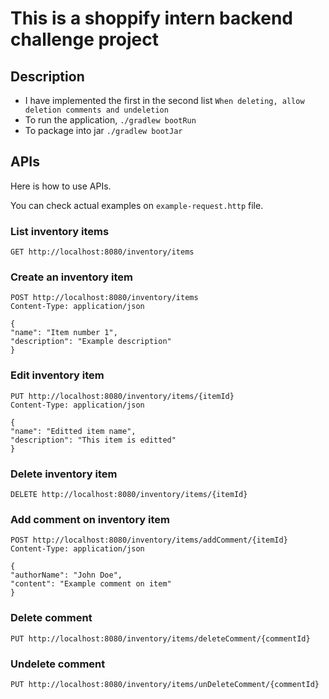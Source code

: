 # This is a shoppify intern backend challenge project

## Description
- I have implemented the first in the second list `When deleting, allow deletion comments and undeletion` 
- To run the application, `./gradlew bootRun`
- To package into jar `./gradlew bootJar`

## APIs
Here is how to use APIs. 

You can check actual examples on `example-request.http` file.

### List inventory items
```
GET http://localhost:8080/inventory/items
```
### Create an inventory item
```
POST http://localhost:8080/inventory/items
Content-Type: application/json

{
"name": "Item number 1",
"description": "Example description"
}
```

### Edit inventory item
```
PUT http://localhost:8080/inventory/items/{itemId}
Content-Type: application/json

{
"name": "Editted item name",
"description": "This item is editted"
}
```

### Delete inventory item
```
DELETE http://localhost:8080/inventory/items/{itemId}
```

### Add comment on inventory item
```
POST http://localhost:8080/inventory/items/addComment/{itemId}
Content-Type: application/json

{
"authorName": "John Doe",
"content": "Example comment on item"
}
```

### Delete comment
```
PUT http://localhost:8080/inventory/items/deleteComment/{commentId}
```

### Undelete comment
```
PUT http://localhost:8080/inventory/items/unDeleteComment/{commentId}
```

